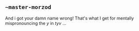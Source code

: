 ## `~master-morzod`
And i got your damn name wrong! That's what I get for mentally mispronouncing the *y* in *tyv* ...